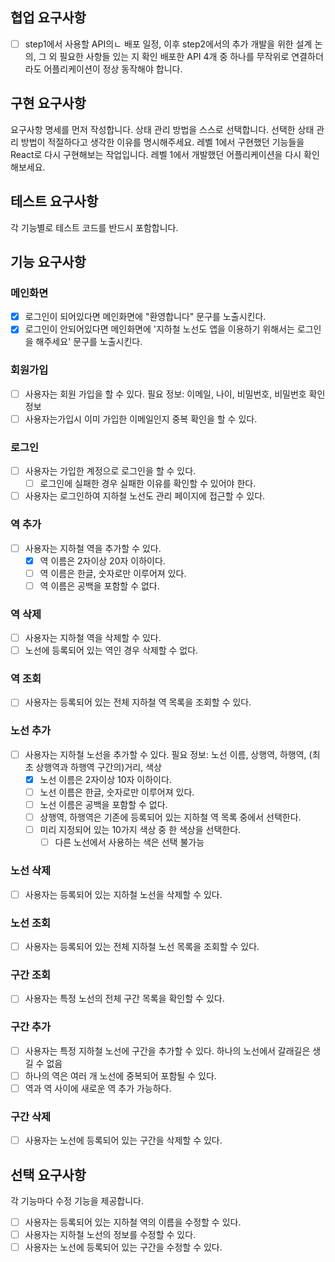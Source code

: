 ## 협업 요구사항

- [ ] step1에서 사용할 API의ㄴ 배포 일정, 이후 step2에서의 추가 개발을 위한 설계 논의, 그 외 필요한 사항들 있는 지 확인
      배포한 API 4개 중 하나를 무작위로 연결하더라도 어플리케이션이 정상 동작해야 합니다.

## 구현 요구사항

요구사항 명세를 먼저 작성합니다.
상태 관리 방법을 스스로 선택합니다. 선택한 상태 관리 방법이 적절하다고 생각한 이유를 명시해주세요.
레벨 1에서 구현했던 기능들을 React로 다시 구현해보는 작업입니다. 레벨 1에서 개발했던 어플리케이션을 다시 확인해보세요.

## 테스트 요구사항

각 기능별로 테스트 코드를 반드시 포함합니다.

## 기능 요구사항

### 메인화면

- [x] 로그인이 되어있다면 메인화면에 "환영합니다" 문구를 노출시킨다.
- [x] 로그인이 안되어있다면 메인화면에 '지하철 노선도 앱을 이용하기 위해서는 로그인을 해주세요' 문구를 노출시킨다.

### 회원가입

- [ ] 사용자는 회원 가입을 할 수 있다.
      필요 정보: 이메일, 나이, 비밀번호, 비밀번호 확인 정보
- [ ] 사용자는가입시 이미 가입한 이메일인지 중복 확인을 할 수 있다.

### 로그인

- [ ] 사용자는 가입한 계정으로 로그인을 할 수 있다.
  - [ ] 로그인에 실패한 경우 실패한 이유를 확인할 수 있어야 한다.
- [ ] 사용자는 로그인하여 지하철 노선도 관리 페이지에 접근할 수 있다.

### 역 추가

- [ ] 사용자는 지하철 역을 추가할 수 있다.
  - [x] 역 이름은 2자이상 20자 이하이다.
  - [ ] 역 이름은 한글, 숫자로만 이루어져 있다.
  - [ ] 역 이름은 공백을 포함할 수 없다.

### 역 삭제

- [ ] 사용자는 지하철 역을 삭제할 수 있다.
- [ ] 노선에 등록되어 있는 역인 경우 삭제할 수 없다.

### 역 조회

- [ ] 사용자는 등록되어 있는 전체 지하철 역 목록을 조회할 수 있다.

### 노선 추가

- [ ] 사용자는 지하철 노선을 추가할 수 있다.
      필요 정보: 노선 이름, 상행역, 하행역, (최초 상행역과 하행역 구간의)거리, 색상
  - [x] 노선 이름은 2자이상 10자 이하이다.
  - [ ] 노선 이름은 한글, 숫자로만 이루어져 있다.
  - [ ] 노선 이름은 공백을 포함할 수 없다.
  - [ ] 상행역, 하행역은 기존에 등록되어 있는 지하철 역 목록 중에서 선택한다.
  - [ ] 미리 지정되어 있는 10가지 색상 중 한 색상을 선택한다.
    - [ ] 다른 노선에서 사용하는 색은 선택 불가능

### 노선 삭제

- [ ] 사용자는 등록되어 있는 지하철 노선을 삭제할 수 있다.

### 노선 조회

- [ ] 사용자는 등록되어 있는 전체 지하철 노선 목록을 조회할 수 있다.

### 구간 조회

- [ ] 사용자는 특정 노선의 전체 구간 목록을 확인할 수 있다.

### 구간 추가

- [ ] 사용자는 특정 지하철 노선에 구간을 추가할 수 있다.
      하나의 노선에서 갈래길은 생길 수 없음
- [ ] 하나의 역은 여러 개 노선에 중복되어 포함될 수 있다.
- [ ] 역과 역 사이에 새로운 역 추가 가능하다.

### 구간 삭제

- [ ] 사용자는 노선에 등록되어 있는 구간을 삭제할 수 있다.

## 선택 요구사항

각 기능마다 수정 기능을 제공합니다.

- [ ] 사용자는 등록되어 있는 지하철 역의 이름을 수정할 수 있다.
- [ ] 사용자는 지하철 노선의 정보를 수정할 수 있다.
- [ ] 사용자는 노선에 등록되어 있는 구간을 수정할 수 있다.
